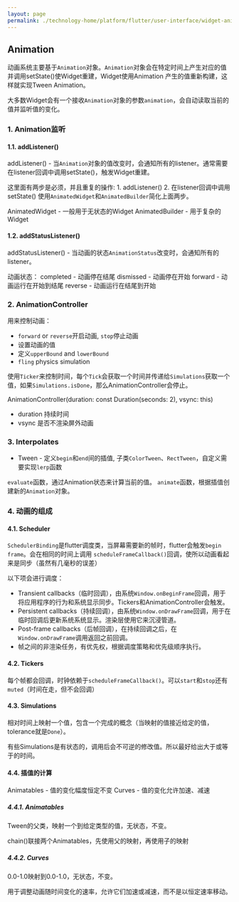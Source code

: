 ```yaml
---
layout: page
permalink: ./technology-home/platform/flutter/user-interface/widget-animation
---
```


## Animation
动画系统主要基于`Animation`对象。`Animation`对象会在特定时间上产生对应的值并调用setState()使Widget重建，Widget使用Animation
产生的值重新构建，这样就实现Tween Animation。

大多数Widget会有一个接收`Animation`对象的参数`animation`，会自动读取当前的值并监听值的变化。

### 1. Animation监听

#### 1.1. addListener()
addListener() - 当`Animation`对象的值改变时，会通知所有的listener。通常需要在listener回调中调用setState()，触发Widget重建。

这里面有两步是必须，并且重复的操作: 1. addListener() 2. 在listener回调中调用setState()
使用`AnimatedWidget`和`AnimatedBuilder`简化上面两步。

AnimatedWidget - 一般用于无状态的Widget
AnimatedBuilder - 用于复杂的Widget

#### 1.2. addStatusListener()
addStatusListener() - 当动画的状态`AnimationStatus`改变时，会通知所有的listener。

动画状态：
completed - 动画停在结尾
dismissed - 动画停在开始
forward - 动画运行在开始到结尾
reverse - 动画运行在结尾到开始

### 2. AnimationController
用来控制动画：
* `forward` or `reverse`开启动画, `stop`停止动画
* 设置动画的值
* 定义`upperBound` and `lowerBound`
* `fling` physics simulation

使用`Ticker`来控制时间，每个`Tick`会获取一个时间并传递给`Simulations`获取一个值，如果`Simulations.isDone`，那么AnimationController会停止。

AnimationController(duration: const Duration(seconds: 2), vsync: this)
- duration 持续时间
- vsync 是否不渲染屏外动画

### 3. Interpolates
* Tween<T> - 定义`begin`和`end`间的插值, 子类`ColorTween`、`RectTween`，自定义需要实现`lerp`函数

`evaluate`函数，通过Animation状态来计算当前的值。
`animate`函数，根据插值创建新的`Animation`对象。

### 4. 动画的组成

#### 4.1. Scheduler
`SchedulerBinding`是flutter调度类，当屏幕需要新的帧时，flutter会触发`begin frame`。会在相同的时间上调用
`scheduleFrameCallback()`回调，使所以动画看起来是同步（虽然有几毫秒的误差）

以下项会进行调度：
* Transient callbacks（临时回调），由系统`Window.onBeginFrame`回调，用于将应用程序的行为和系统显示同步。Tickers和AnimationController会触发。
* Persistent callbacks（持续回调），由系统`Window.onDrawFrame`回调，用于在临时回调后更新系统系统显示。渲染层使用它来沉浸管道。
* Post-frame callbacks（后帧回调），在持续回调之后，在`Window.onDrawFrame`调用返回之前回调。
* 帧之间的非渲染任务，有优先权，根据调度策略和优先级顺序执行。

#### 4.2. Tickers
每个帧都会回调，时钟依赖于`scheduleFrameCallback()`。可以`start`和`stop`还有`muted`（时间在走，但不会回调）

#### 4.3. Simulations
相对时间上映射一个值，包含一个完成的概念（当映射的值接近给定的值，tolerance就是`Done`）。

有些Simulations是有状态的，调用后会不可逆的修改值。所以最好给出大于或等于的时间。

#### 4.4. 插值的计算
Animatables - 值的变化幅度恒定不变
Curves - 值的变化允许加速、减速

##### 4.4.1. Animatables
Tween的父类，映射一个到给定类型的值，无状态，不变。

chain()联接两个Animatables，先使用父的映射，再使用子的映射

##### 4.4.2. Curves
0.0-1.0映射到0.0-1.0，无状态，不变。

用于调整动画随时间变化的速率，允许它们加速或减速，而不是以恒定速率移动。